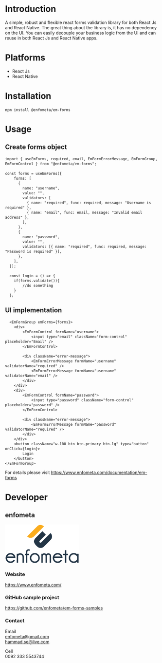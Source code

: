 # Introduction

A simple, robust and flexible react forms validation library for both React Js and React Native. The great thing about the library is, it has no dependency on the UI. You can easily decouple your business logic from the UI and can reuse in both React Js and React Native apps.

# Platforms

- React Js
- React Native

# Installation

`npm install @enfometa/em-forms`

# Usage

## Create forms object

```
import { useEmForms, required, email, EmFormErrorMessage, EmFormGroup, EmFormControl } from "@enfometa/em-forms";

const forms = useEmForms({
    forms: [
      {
        name: "username",
        value: "",
        validators: [
          { name: "required", func: required, message: "Username is required" },
          { name: "email", func: email, message: "Invalid email address" },
        ],
      },
      {
        name: "password",
        value: "",
        validators: [{ name: "required", func: required, message: "Password is required" }],
      },
    ],
  });

  const login = () => {
    if(forms.validate()){
        //do something
    }
  };

```

## UI implementation

```
  <EmFormGroup emForms={forms}>
    <div>
        <EmFormControl formName="username">
            <input type="email" className="form-control" placeholder="Email" />
        </EmFormControl>

        <div className="error-message">
            <EmFormErrorMessage formName="username" validatorName="required" />
            <EmFormErrorMessage formName="username" validatorName="email" />
        </div>
    </div>
    <div>
        <EmFormControl formName="password">
            <input type="password" className="form-control" placeholder="password" />
        </EmFormControl>

        <div className="error-message">
            <EmFormErrorMessage formName="password" validatorName="required" />
        </div>
    </div>
    <button className="w-100 btn btn-primary btn-lg" type="button" onClick={login}>
        Login
    </button>
</EmFormGroup>
```

For details please visit https://www.enfometa.com/documentation/em-forms

# Developer

## enfometa

![enfometa](/images/enfometa-logo.png "enfometa logo")

### Website

https://www.enfometa.com/

### GitHub sample project

https://github.com/enfometa/em-forms-samples

### Contact

Email  
enfometa@gmail.com  
hammad.se@live.com

Cell  
0092 333 5543744
